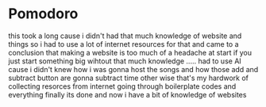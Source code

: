 # Pomodoro
this took a long cause i didn't had that much knowledge of website and things so i had to use a lot of internet resources for that and came to a conclusion that making a website is too much of a headache at start if you just start something big wihtout that much knowledge .....
had to use AI cause i didn't knew how i was gonna host the songs and how those add and subtract button are gonna subtract time other wise that's my hardwork of collecting resorces from internet going through boilerplate codes and everything finally its done and now i have a bit of knowledge of websites
